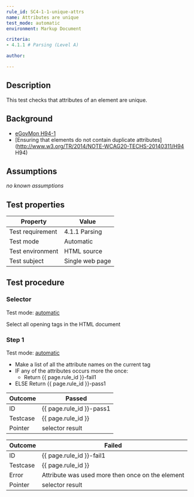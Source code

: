```yaml
---
rule_id: SC4-1-1-unique-attrs
name: Attributes are unique
test_mode: automatic
environment: Markup Document

criteria:
- 4.1.1 # Parsing (Level A)

author:

---
```


## Description

This test checks that attributes of an element are unique.

## Background

- [eGovMon H94-1](http://wiki.egovmon.no/wiki/SC4.1.1#ID:_H94-1)
- [Ensuring that elements do not contain duplicate attributes](http://www.w3.org/TR/2014/NOTE-WCAG20-TECHS-20140311/H94 H94)

## Assumptions

*no known assumptions*

## Test properties

| Property         | Value
|------------------|----
| Test requirement | 4.1.1 Parsing
| Test mode        | Automatic
| Test environment | HTML source
| Test subject     | Single web page

## Test procedure

### Selector

Test mode: [automatic][AUTO]

Select all opening tags in the HTML document

### Step 1

Test mode: [automatic][AUTO]

- Make a list of all the attribute names on the current tag
- IF any of the attributes occurs more the once:
  - Return {{ page.rule_id }}-fail1
- ELSE Return {{ page.rule_id }}-pass1

| Outcome  | Passed
|----------|-----
| ID       | {{ page.rule_id }}-pass1
| Testcase | {{ page.rule_id }}
| Pointer  | selector result

| Outcome  | Failed
|----------|-----
| ID       | {{ page.rule_id }}-fail1
| Testcase | {{ page.rule_id }}
| Error    | Attribute <attribute-name> was used more then once on the element <pointer>
| Pointer  | selector result

[AUTO]: ../pages/test-modes.html#automatic
[MANUAL]: ../pages/test-modes.html#manual